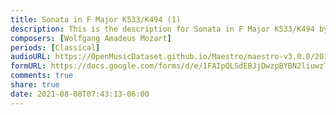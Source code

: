 ```yaml
---
title: Sonata in F Major K533/K494 (1)
description: This is the description for Sonata in F Major K533/K494 by Wolfgang Amadeus Mozart
composers: [Wolfgang Amadeus Mozart]
periods: [Classical]
audioURL: https://OpenMusicDataset.github.io/Maestro/maestro-v3.0.0/2018/MIDI-Unprocessed_Recital17-19_MID--AUDIO_17_R1_2018_wav--3.midi
formURL: https://docs.google.com/forms/d/e/1FAIpQLSdEBJjDwzpBYBN2liuwzTfKiLQBo1QDcpSOkotu-XcXzXV1FQ/viewform
comments: true
share: true
date: 2021-08-08T07:43:13-06:00
---
```

